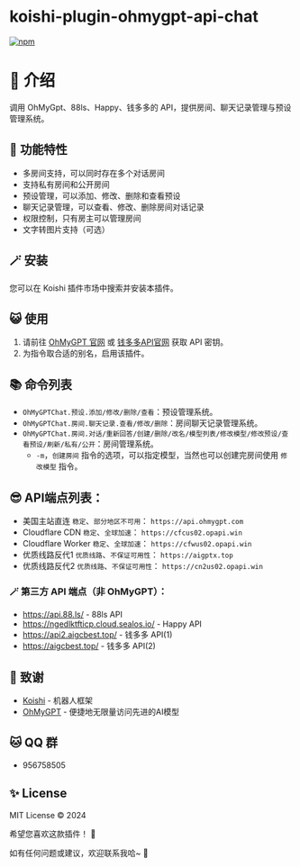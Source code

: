 # koishi-plugin-ohmygpt-api-chat

[![npm](https://img.shields.io/npm/v/koishi-plugin-ohmygpt-api-chat?style=flat-square)](https://www.npmjs.com/package/koishi-plugin-ohmygpt-api-chat)

# 🎈 介绍

调用 OhMyGpt、88ls、Happy、钱多多的 API，提供房间、聊天记录管理与预设管理系统。

## 🎐 功能特性

- 多房间支持，可以同时存在多个对话房间
- 支持私有房间和公开房间
- 预设管理，可以添加、修改、删除和查看预设
- 聊天记录管理，可以查看、修改、删除房间对话记录
- 权限控制，只有房主可以管理房间
- 文字转图片支持（可选）

## 🪄 安装

您可以在 Koishi 插件市场中搜索并安装本插件。

## 😺 使用

1. 请前往 [OhMyGPT 官网](https://www.ohmygpt.com?aff=xr26JIUD) 或 [钱多多API官网](https://fast.aigcbest.top/register?aff=FDQw) 获取 API 密钥。
2. 为指令取合适的别名，启用该插件。

## 📚 命令列表

- `OhMyGPTChat.预设.添加/修改/删除/查看`：预设管理系统。
- `OhMyGPTChat.房间.聊天记录.查看/修改/删除`：房间聊天记录管理系统。
- `OhMyGPTChat.房间.对话/重新回答/创建/删除/改名/模型列表/修改模型/修改预设/查看预设/刷新/私有/公开`：房间管理系统。
  - `-m`，`创建房间` 指令的选项，可以指定模型，当然也可以创建完房间使用 `修改模型` 指令。

## 😎 API端点列表：

- 美国主站直连 `稳定`、`部分地区不可用`： `https://api.ohmygpt.com`
- Cloudflare CDN `稳定`、`全球加速`： `https://cfcus02.opapi.win`
- Cloudflare Worker `稳定`、`全球加速`： `https://cfwus02.opapi.win`
- 优质线路反代1 `优质线路`、`不保证可用性`： `https://aigptx.top`
- 优质线路反代2 `优质线路`、`不保证可用性`： `https://cn2us02.opapi.win`

### 🪄 第三方 API 端点（非 OhMyGPT）：

- https://api.88.ls/ - 88ls API
- https://ngedlktfticp.cloud.sealos.io/ - Happy API
- https://api2.aigcbest.top/ - 钱多多 API(1)
- https://aigcbest.top/ - 钱多多 API(2)

## 🍰 致谢

- [Koishi](https://koishi.chat/) - 机器人框架
- [OhMyGPT](https://www.ohmygpt.com?aff=xr26JIUD) - 便捷地无限量访问先进的AI模型

## 🐱 QQ 群

- 956758505

## ✨ License

MIT License © 2024

希望您喜欢这款插件！ 💫

如有任何问题或建议，欢迎联系我哈~ 🎈
